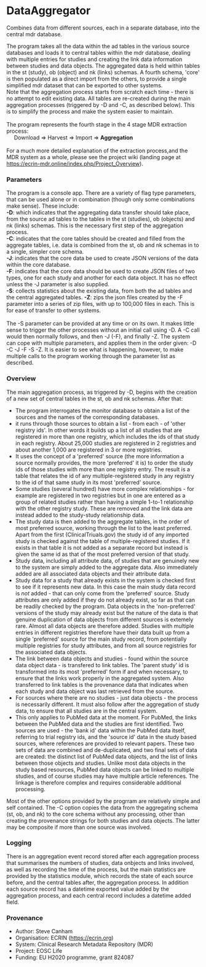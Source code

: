 # DataAggregator
Combines data from different sources, each in a separate database, into the central mdr database.

The program takes all the data within the ad tables in the various source databases and loads it to central tables within the mdr database, dealing with multiple entries for studies and creating the link data information between studies and data objects. The aggregated data is held within tables in the st (study), ob (object) and nk (links) schemas. A fourth schema, 'core' is then populated as a direct import from the others, to provide a single simplified mdr dataset that can be exported to other systems. <br/>
Note that the aggregation process starts from scratch each time - there is no attempt to edit existing data. All tables are re-created during the main aggregation processes (triggered by -D and -C, as described below). This is to simplify the process and make the system easier to maintain.<br/><br/>
The program represents the fourth stage in the 4 stage MDR extraction process:<br/>
&nbsp;&nbsp;&nbsp;&nbsp;&nbsp;Download => Harvest => Import => **Aggregation**<br/><br/>
For a much more detailed explanation of the extraction process,and the MDR system as a whole, please see the project wiki (landing page at https://ecrin-mdr.online/index.php/Project_Overview).<br/>

### Parameters
The program is a console app. There are a variety of flag type parameters, that can be used alone or in combination (though only some combinations make sense).
These include:<br/>
**-D**: which indicates that the aggregating data transfer should take place, from the source ad tables to the tables in the st (studies), ob (objects) and nk (links) schemas. This is the necessary first step of the aggregation process.<br/>
**-C**: indicates that the core tables should be created and filled from the aggregate tables, i.e. data is combined from the st, ob and nk schemas in to a single, simpler core schema.<br/>
**-J**: indicates that the core data be used to create JSON versions of the data within the core database.<br/>
**-F**: indicates that the core data should be used to create JSON files of two types, one for each study and another for each data object. It has no effect unless the -J parameter is also supplied.<br/>
**-S**: collects statistics about the existing data, from both the ad tables and the central aggregated tables.
**-Z**: zips the json files created by the -F parameter into a series of zip files, with up to 100,000 files in each. This is for ease of transfer to other systems.<br/>     
The -S parameter can be provided at any time or on its own. It makes little sense to trigger the other processes without an initial call using -D. A -C call would then normally follows, and then -J (-F), and finally -Z. The system can cope with multiple parameters, and applies them in the order given: -D -C -J -F -S -Z. It is easier to see what is happening, however, to make multiple calls to the program working through the parameter list as described.<br/>  

### Overview
The main aggregation process, as triggered by -D, begins with the creation of a new set of central tables in the st, ob and nk schemas. After that:
* The program interrogates the monitor database to obtain a list of the sources and the names of the corresponding databases.
* it runs through those sources to obtain a list - from each - of 'other registry ids'. In other words it builds up a list of all studies that are registered in more than one registry, which includes the ids of that study in each registry. About 25,000 studies are registered in 2 registries and about another 1,000 are registered in 3 or more registries.
* It uses the concept of a 'preferred' source (the more information a source normally provides, the more 'preferred' it is) to order the study ids of those studies with more than one registry entry. The result is a table that relates the id of any multiple-registered study in any registry to the id of that same study in its most 'preferred' source.
* Some studies (several hundred) have more complex relationships - for example are registered in two registries but in one are entered as a group of related studies rather than having a simple 1-to-1 relationship with the other registry study. These are removed and the link data are instead added to the study-study relationship data.
* The study data is then added to the aggregate tables, in the order of most preferred source, working through the list to the least preferred. Apart from the first (ClinicalTriuals.gov) the study id of any imported study is checked against the table of multiple-registered studies. If it exists in that table it is not added as a separate record but instead is given the same id as that of the most preferred version of that study.  
* Study data, including all attribute data, of studies that are genuinely new to the system are simply added to the aggregate data. Also immediately added are all associated data objects and their attribute data. 
* Study data for a study that already exists in the system is checked first to see if it represents new data. In this case the main study data record is *not* added - that can only come from the 'preferred' source. Study attributes are only added if they do not already exist, so far as that can be readily checked by the program. Data objects in the 'non-preferred' versions of the study may already exist but the nature of the data is that genuine duplication of data objects from different sources is extemely rare. Almost all data objects are therefore added. Studies with multiple entries in different registries therefore have their data built up from a single 'preferred' source for the main study record, from potentially multiple registries for study attributes, and from all source registries for the associated data objects.
* The link between data objects and studies - found within the source data object data - is transfered to link tables. The 'parent study' id is transformed into its most 'preferred' form if and when necessary, to ensure that the links work properly in the aggregated system. Also transferred to link tables is the provenance data that indicates when each study and data object was last retrieved from the source. 
* For sources where there are no studies - just data objects - the process is necessarily different. It must also follow after the aggregation of study data, to ensure that all  studies are in the central system.
* This only applies to PubMed data at the moment. For PubMed, the links between the PubMed data and the studies are first identified. Two sources are used - the 'bank id' data within the PubMed data itself, referring to trial registry ids, and the 'source id' data in the study based sources, where references are provided to relevant papers. These two sets of data are combined and de-duplicated, and two final sets of data are created: the distinct list of PubMed data objects, and the list of links between those objects and studies. Unlike most data objects in the study based resources, PubMed data objects can be linked to multiple studies, and of course studies may have multiple article references. The linkage is therefore complex and requires considerable additional processing.

Most of the other options provided by the progrram are relatively simple and self contained. The -C option copies the data from the aggregating schema (st, ob, and nk) to the core schema without any processing, other than creating the provenance strings for both studies and data objects. The latter may be composite if more than one source was involved.<br/>

### Logging
There is an aggregation event record stored after each aggregation process that summarises the numbers of studies, data onbjects and links involved, as well as recording the time of the process, but the main statistics are provided by the statistics module, which records the state of each source before, and the central tables after, the aggregation process. In addition each source record has a datetime exported value added by the aggregation process, and each central record includes a datetime added field.

### Provenance
* Author: Steve Canham
* Organisation: ECRIN (https://ecrin.org)
* System: Clinical Research Metadata Repository (MDR)
* Project: EOSC Life
* Funding: EU H2020 programme, grant 824087

